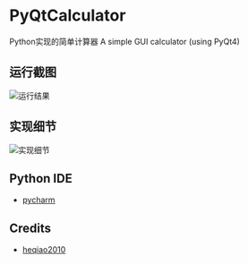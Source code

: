 # PyQtCalculator
Python实现的简单计算器
A simple GUI calculator (using PyQt4)

## 运行截图
![运行结果](http://img.blog.csdn.net/20140304192036218)

## 实现细节
![实现细节](http://blog.csdn.net/he_qiao/article/details/20162553)

## Python IDE
- [pycharm](http://www.jetbrains.com/pycharm/)

## Credits

  - [heqiao2010](https://github.com/heqiao2010)
